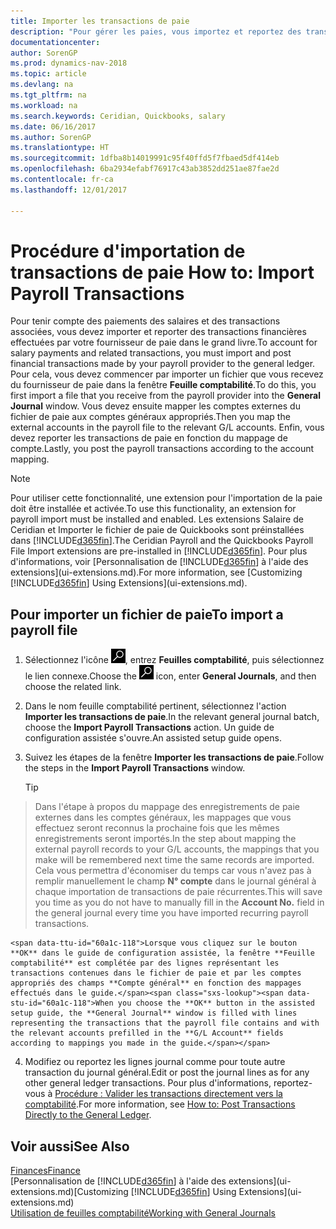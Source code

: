 ```yaml
---
title: Importer les transactions de paie
description: "Pour gérer les paies, vous importez et reportez des transactions financières de votre fournisseur de paie dans le grand livre, en utilisant une extension de paie telle que Ceridian ou Quickbooks."
documentationcenter: 
author: SorenGP
ms.prod: dynamics-nav-2018
ms.topic: article
ms.devlang: na
ms.tgt_pltfrm: na
ms.workload: na
ms.search.keywords: Ceridian, Quickbooks, salary
ms.date: 06/16/2017
ms.author: SorenGP
ms.translationtype: HT
ms.sourcegitcommit: 1dfba8b14019991c95f40ffd5f7fbaed5df414eb
ms.openlocfilehash: 6ba2934efabf76917c43ab3852dd251ae87fae2d
ms.contentlocale: fr-ca
ms.lasthandoff: 12/01/2017

---
```

# <a name="how-to-import-payroll-transactions"></a><span data-ttu-id="60a1c-103">Procédure d'importation de transactions de paie </span><span class="sxs-lookup"><span data-stu-id="60a1c-103">How to: Import Payroll Transactions</span></span>
<span data-ttu-id="60a1c-104">Pour tenir compte des paiements des salaires et des transactions associées, vous devez importer et reporter des transactions financières effectuées par votre fournisseur de paie dans le grand livre.</span><span class="sxs-lookup"><span data-stu-id="60a1c-104">To account for salary payments and related transactions, you must import and post financial transactions made by your payroll provider to the general ledger.</span></span> <span data-ttu-id="60a1c-105">Pour cela, vous devez commencer par importer un fichier que vous recevez du fournisseur de paie dans la fenêtre **Feuille comptabilité**.</span><span class="sxs-lookup"><span data-stu-id="60a1c-105">To do this, you first import a file that you receive from the payroll provider into the **General Journal** window.</span></span> <span data-ttu-id="60a1c-106">Vous devez ensuite mapper les comptes externes du fichier de paie aux comptes généraux appropriés.</span><span class="sxs-lookup"><span data-stu-id="60a1c-106">Then you map the external accounts in the payroll file to the relevant G/L accounts.</span></span> <span data-ttu-id="60a1c-107">Enfin, vous devez reporter les transactions de paie en fonction du mappage de compte.</span><span class="sxs-lookup"><span data-stu-id="60a1c-107">Lastly, you post the payroll transactions according to the account mapping.</span></span>

> [!NOTE]  
>   <span data-ttu-id="60a1c-108">Pour utiliser cette fonctionnalité, une extension pour l'importation de la paie doit être installée et activée.</span><span class="sxs-lookup"><span data-stu-id="60a1c-108">To use this functionality, an extension for payroll import must be installed and enabled.</span></span> <span data-ttu-id="60a1c-109">Les extensions Salaire de Ceridian et Importer le fichier de paie de Quickbooks sont préinstallées dans [!INCLUDE[d365fin](includes/d365fin_md.md)].</span><span class="sxs-lookup"><span data-stu-id="60a1c-109">The Ceridian Payroll and the Quickbooks Payroll File Import extensions are pre-installed in [!INCLUDE[d365fin](includes/d365fin_md.md)].</span></span> <span data-ttu-id="60a1c-110">Pour plus d'informations, voir [Personnalisation de [!INCLUDE[d365fin](includes/d365fin_md.md)] à l'aide des extensions](ui-extensions.md).</span><span class="sxs-lookup"><span data-stu-id="60a1c-110">For more information, see [Customizing [!INCLUDE[d365fin](includes/d365fin_md.md)] Using Extensions](ui-extensions.md).</span></span>

## <a name="to-import-a-payroll-file"></a><span data-ttu-id="60a1c-111">Pour importer un fichier de paie</span><span class="sxs-lookup"><span data-stu-id="60a1c-111">To import a payroll file</span></span>
1. <span data-ttu-id="60a1c-112">Sélectionnez l'icône ![Page ou état pour la recherche](media/ui-search/search_small.png "Page ou état pour la recherche"), entrez **Feuilles comptabilité**, puis sélectionnez le lien connexe.</span><span class="sxs-lookup"><span data-stu-id="60a1c-112">Choose the ![Search for Page or Report](media/ui-search/search_small.png "Search for Page or Report icon") icon, enter **General Journals**, and then choose the related link.</span></span>
2. <span data-ttu-id="60a1c-113">Dans le nom feuille comptabilité pertinent, sélectionnez l'action **Importer les transactions de paie**.</span><span class="sxs-lookup"><span data-stu-id="60a1c-113">In the relevant general journal batch, choose the **Import Payroll Transactions** action.</span></span> <span data-ttu-id="60a1c-114">Un guide de configuration assistée s'ouvre.</span><span class="sxs-lookup"><span data-stu-id="60a1c-114">An assisted setup guide opens.</span></span>
3. <span data-ttu-id="60a1c-115">Suivez les étapes de la fenêtre **Importer les transactions de paie**.</span><span class="sxs-lookup"><span data-stu-id="60a1c-115">Follow the steps in the **Import Payroll Transactions** window.</span></span>

    > [!TIP]  
>   <span data-ttu-id="60a1c-116">Dans l'étape à propos du mappage des enregistrements de paie externes dans les comptes généraux, les mappages que vous effectuez seront reconnus la prochaine fois que les mêmes enregistrements seront importés.</span><span class="sxs-lookup"><span data-stu-id="60a1c-116">In the step about mapping the external payroll records to your G/L accounts, the mappings that you make will be remembered next time the same records are imported.</span></span> <span data-ttu-id="60a1c-117">Cela vous permettra d'économiser du temps car vous n'avez pas à remplir manuellement le champ **N° compte** dans le journal général à chaque importation de transactions de paie récurrentes.</span><span class="sxs-lookup"><span data-stu-id="60a1c-117">This will save you time as you do not have to manually fill in the **Account No.** field in the general journal every time you have imported recurring payroll transactions.</span></span>   

    <span data-ttu-id="60a1c-118">Lorsque vous cliquez sur le bouton **OK** dans le guide de configuration assistée, la fenêtre **Feuille comptabilité** est complétée par des lignes représentant les transactions contenues dans le fichier de paie et par les comptes appropriés des champs **Compte général** en fonction des mappages effectués dans le guide.</span><span class="sxs-lookup"><span data-stu-id="60a1c-118">When you choose the **OK** button in the assisted setup guide, the **General Journal** window is filled with lines representing the transactions that the payroll file contains and with the relevant accounts prefilled in the **G/L Account** fields according to mappings you made in the guide.</span></span>
4. <span data-ttu-id="60a1c-119">Modifiez ou reportez les lignes journal comme pour toute autre transaction du journal général.</span><span class="sxs-lookup"><span data-stu-id="60a1c-119">Edit or post the journal lines as for any other general ledger transactions.</span></span> <span data-ttu-id="60a1c-120">Pour plus d'informations, reportez-vous à [Procédure : Valider les transactions directement vers la comptabilité](finance-how-post-transactions-directly.md).</span><span class="sxs-lookup"><span data-stu-id="60a1c-120">For more information, see [How to: Post Transactions Directly to the General Ledger](finance-how-post-transactions-directly.md).</span></span>   

## <a name="see-also"></a><span data-ttu-id="60a1c-121">Voir aussi</span><span class="sxs-lookup"><span data-stu-id="60a1c-121">See Also</span></span>
[<span data-ttu-id="60a1c-122">Finances</span><span class="sxs-lookup"><span data-stu-id="60a1c-122">Finance</span></span>](finance.md)  
<span data-ttu-id="60a1c-123">[Personnalisation de [!INCLUDE[d365fin](includes/d365fin_md.md)] à l'aide des extensions](ui-extensions.md)</span><span class="sxs-lookup"><span data-stu-id="60a1c-123">[Customizing [!INCLUDE[d365fin](includes/d365fin_md.md)] Using Extensions](ui-extensions.md)</span></span>  
[<span data-ttu-id="60a1c-124">Utilisation de feuilles comptabilité</span><span class="sxs-lookup"><span data-stu-id="60a1c-124">Working with General Journals</span></span>](ui-work-general-journals.md)  


